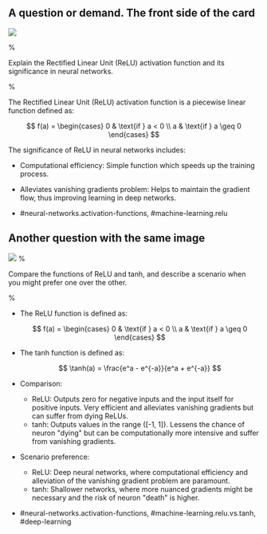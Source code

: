 ## A question or demand. The front side of the card

![](https://cdn.mathpix.com/cropped/2024_05_26_acdab4f582103bf8b8a9g-1.jpg?height=437&width=486&top_left_y=719&top_left_x=158)

%
  
Explain the Rectified Linear Unit (ReLU) activation function and its significance in neural networks.

%

The Rectified Linear Unit (ReLU) activation function is a piecewise linear function defined as:

$$
f(a) = 
\begin{cases} 
0 & \text{if } a < 0 \\
a & \text{if } a \geq 0 
\end{cases}
$$

The significance of ReLU in neural networks includes:
- Computational efficiency: Simple function which speeds up the training process.
- Alleviates vanishing gradients problem: Helps to maintain the gradient flow, thus improving learning in deep networks.

- #neural-networks.activation-functions, #machine-learning.relu

## Another question with the same image

![](https://cdn.mathpix.com/cropped/2024_05_26_acdab4f582103bf8b8a9g-1.jpg?height=437&width=486&top_left_y=719&top_left_x=158)
%
  
Compare the functions of ReLU and tanh, and describe a scenario when you might prefer one over the other.

%

- The ReLU function is defined as:
  
  $$
  f(a) = 
  \begin{cases} 
  0 & \text{if } a < 0 \\
  a & \text{if } a \geq 0 
  \end{cases}
  $$

- The tanh function is defined as:

  $$
  \tanh(a) = \frac{e^a - e^{-a}}{e^a + e^{-a}}
  $$

- Comparison:
  - ReLU: Outputs zero for negative inputs and the input itself for positive inputs. Very efficient and alleviates vanishing gradients but can suffer from dying ReLUs.
  - tanh: Outputs values in the range \([-1, 1]\). Lessens the chance of neuron "dying" but can be computationally more intensive and suffer from vanishing gradients.

- Scenario preference:
  - ReLU: Deep neural networks, where computational efficiency and alleviation of the vanishing gradient problem are paramount.
  - tanh: Shallower networks, where more nuanced gradients might be necessary and the risk of neuron "death" is higher.

- #neural-networks.activation-functions, #machine-learning.relu.vs.tanh, #deep-learning